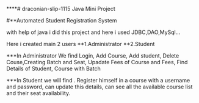 ****# draconian-slip-1115
Java Mini Project

#**Automated Student Registration System

with help of java i did this project and here i used JDBC,DAO,MySql...

Here i created main 2 users 
**1.Administrator
**2.Student

***In Administrator We find 
Login, Add Course,  Add student,  Delete Couse,Creating Batch and Seat, Upadate Fees of Course and Fees,  Find Details of Student,  Course with Batch

***In Student we will find . 
Register himself in a course with a username and password, can update this details,  can see all the available course list and their seat availability.

